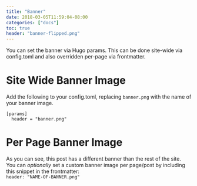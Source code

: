 ```yaml
---
title: "Banner"
date: 2018-03-05T11:59:04-08:00
categories: ["docs"]
toc: true
header: "banner-flipped.png"
---
```

You can set the banner via Hugo params. This can be done site-wide via config.toml and also overridden per-page via frontmatter.

# Site Wide Banner Image
Add the following to your config.toml, replacing `banner.png` with the name of your banner image.

```
[params]
  header = "banner.png"
```

# Per Page Banner Image
As you can see, this post has a different banner than the rest of the site. You can _optionally_ set a custom banner image per page/post by including this snippet in the frontmatter:    
`header: "NAME-OF-BANNER.png"`
